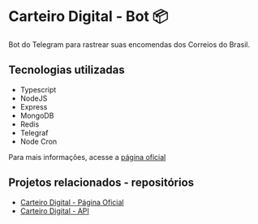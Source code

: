 # Carteiro Digital - Bot 📦

Bot do Telegram para rastrear suas encomendas dos Correios do Brasil.

## Tecnologias utilizadas
- Typescript
- NodeJS
- Express
- MongoDB
- Redis
- Telegraf
- Node Cron

Para mais informações, acesse a [página oficial](https://www.carteirodigital.com/)

## Projetos relacionados - repositórios
- [Carteiro Digital - Página Oficial](https://github.com/jeancarlospaula/carteirodigital_page)
- [Carteiro Digital - API](https://github.com/jeancarlospaula/carteirodigital_api)

